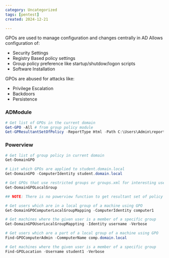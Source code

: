 ```yaml
---
category: Uncategorized
tags: [pentest]
created: 2024-12-21

---
```

GPOs are used to manage configuration and changes centrally in AD
Allows configuration of:
* Security Settings
* Registry Based policy settings
* Group policy preference like startup/shutdow/logon scripts
* Software Installation

GPOs are abused for attacks like:
* Privilege Escalation
* Backdoors
* Persistence
### ADModule
```powershell
# Get list of GPOs in the current domain
Get-GPO -All # from group policy module
Get-GPResultantSetOfPolicy -ReportType Html -Path C:\Users\Admin\report.html
```
### Powerview
```powershell
# Get list of group policy in current domain
Get-DomainGPO

# List which GPOs are applied to student.domain.local
Get-DomainGPO -ComputerIdentity student.domain.local

# Get GPOs that use restricted groups or groups.xml for interesting users
Get-DomainGPOLocalGroup

## NOTE: There is no powerview function to get resultant set of policy 

# Get users which are in a local group of a machine using GPO
Get-DomainGPOComputerLocalGroupMapping -ComputerIdentity computer1

# Get machines where the given user is a member of a specific group
Get-DomainGPOUserLocalGroupMappting -Identity username -Verbose

# Get users which are a part of a local group of a machine using GPO
Find-GPOComputerAdmin -CommputerName comp.domain.local

# Get machines where the given user is a member of a specific group
Find-GPOLocation -Username student1 -Verbose
```
